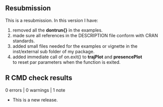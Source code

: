 ## Resubmission

This is a resubmission. In this version I have:
1. removed all the **dontrun{}** in the examples.
2. made sure all references in the DESCRIPTION file conform with CRAN
standards.
3. added small files needed for the examples or vignette in the inst/external
sub folder of my package. 
4. added immediate call of on.exit() to **trajPlot** and **presencePlot**  
to reset par parameters when the function is exited.  

## R CMD check results

0 errors | 0 warnings | 1 note

* This is a new release.
